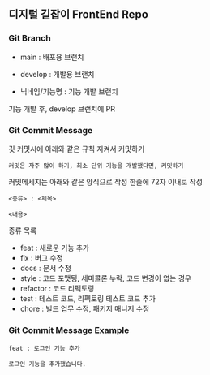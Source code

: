 ## 디지털 길잡이 FrontEnd Repo

### Git Branch 

- main : 배포용 브랜치
- develop : 개발용 브랜치

- 닉네임/기능명 : 기능 개발 브랜치

기능 개발 후, develop 브랜치에 PR


### Git Commit Message
깃 커밋시에 아래와 같은 규칙 지켜서 커밋하기

`커밋은 자주 많이 하기, 최소 단위 기능을 개발했다면, 커밋하기`


커밋메세지는 아래와 같은 양식으로 작성
한줄에 72자 이내로 작성
```
<종류> : <제목>

<내용>
```

종류 목록
- feat : 새로운 기능 추가
- fix : 버그 수정
- docs : 문서 수정
- style : 코드 포맷팅, 세미콜론 누락, 코드 변경이 없는 경우
- refactor : 코드 리펙토링
- test : 테스트 코드, 리펙토링 테스트 코드 추가
- chore : 빌드 업무 수정, 패키지 매니저 수정

### Git Commit Message Example
```
feat : 로그인 기능 추가

로그인 기능을 추가했습니다.
```
